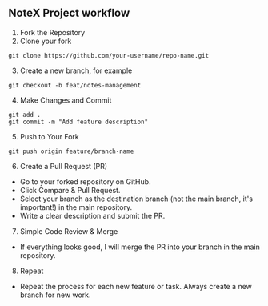 ## NoteX Project workflow
1. Fork the Repository
2. Clone your fork
```
git clone https://github.com/your-username/repo-name.git
```
3. Create a new branch, for example
```
git checkout -b feat/notes-management
```
4. Make Changes and Commit
```
git add .
git commit -m "Add feature description"
```
5. Push to Your Fork
```
git push origin feature/branch-name
```
6. Create a Pull Request (PR)
* Go to your forked repository on GitHub.
* Click Compare & Pull Request.
* Select your branch as the destination branch (not the main branch, it's important!) in the main repository.
* Write a clear description and submit the PR.
7. Simple Code Review & Merge
* If everything looks good, I will merge the PR into your branch in the main repository.
8. Repeat
* Repeat the process for each new feature or task. Always create a new branch for new work.
